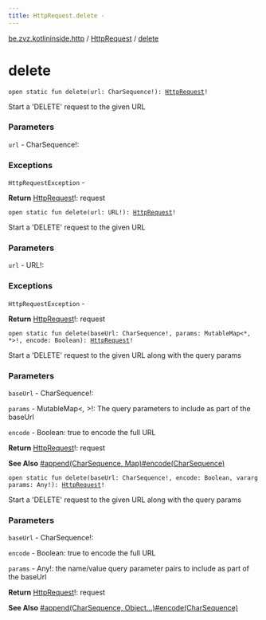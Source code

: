 ```yaml
---
title: HttpRequest.delete - 
---
```


[be.zvz.kotlininside.http](../index.html) / [HttpRequest](index.html) / [delete](./delete.html)

# delete

`open static fun delete(url: CharSequence!): `[`HttpRequest`](index.html)`!`

Start a 'DELETE' request to the given URL

### Parameters

`url` - CharSequence!:

### Exceptions

`HttpRequestException` -

**Return**
[HttpRequest](index.html)!: request

`open static fun delete(url: URL!): `[`HttpRequest`](index.html)`!`

Start a 'DELETE' request to the given URL

### Parameters

`url` - URL!:

### Exceptions

`HttpRequestException` -

**Return**
[HttpRequest](index.html)!: request

`open static fun delete(baseUrl: CharSequence!, params: MutableMap<*, *>!, encode: Boolean): `[`HttpRequest`](index.html)`!`

Start a 'DELETE' request to the given URL along with the query params

### Parameters

`baseUrl` - CharSequence!:

`params` - MutableMap&lt;*,&nbsp;*&gt;!: The query parameters to include as part of the baseUrl

`encode` - Boolean: true to encode the full URL

**Return**
[HttpRequest](index.html)!: request

**See Also**
[#append(CharSequence, Map)](append.html)[#encode(CharSequence)](encode.html)

`open static fun delete(baseUrl: CharSequence!, encode: Boolean, vararg params: Any!): `[`HttpRequest`](index.html)`!`

Start a 'DELETE' request to the given URL along with the query params

### Parameters

`baseUrl` - CharSequence!:

`encode` - Boolean: true to encode the full URL

`params` - Any!: the name/value query parameter pairs to include as part of the baseUrl

**Return**
[HttpRequest](index.html)!: request

**See Also**
[#append(CharSequence, Object...)](append.html)[#encode(CharSequence)](encode.html)

